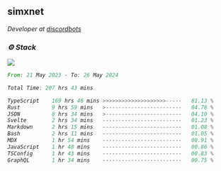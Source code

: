 <h2>simxnet</h2>
<p><em>Developer at <a href="https://github.com/dbotslist">discordbots</a></p>

### ⚙️ Stack
![](https://skillicons.dev/icons?i=git,docker,js,ts,cloudflare,css,deno,express,cpp,rust,arduino,graphql,html,nestjs,react,apollo,bash,lua,nextjs,nodejs,ps,powershell,neovim,postgres,tailwind,prisma)

<!--START_SECTION:waka-->

```rust
From: 21 May 2023 - To: 26 May 2024

Total Time: 207 hrs 43 mins

TypeScript    169 hrs 46 mins >>>>>>>>>>>>>>>>>>>>-----   81.13 %
Rust          9 hrs 59 mins   >------------------------   04.78 %
JSON          8 hrs 34 mins   >------------------------   04.10 %
Svelte        2 hrs 34 mins   -------------------------   01.23 %
Markdown      2 hrs 15 mins   -------------------------   01.08 %
Bash          2 hrs 11 mins   -------------------------   01.05 %
MDX           1 hr 54 mins    -------------------------   00.91 %
JavaScript    1 hr 48 mins    -------------------------   00.86 %
TSConfig      1 hr 43 mins    -------------------------   00.83 %
GraphQL       1 hr 34 mins    -------------------------   00.75 %
```

<!--END_SECTION:waka-->


<!--
<p align="center">
     <a href="https://discord.gg/HhybNhchcC"><img src="https://invidget.switchblade.xyz/sejc7TnX6N" align="center" ><a>
</p> 
-->
